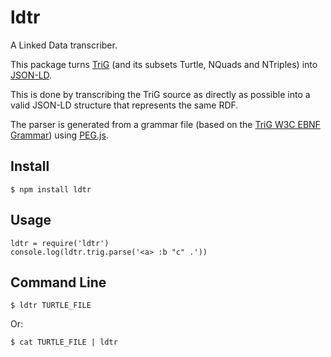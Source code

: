 # ldtr

A Linked Data transcriber.

This package turns [TriG](http://www.w3.org/TR/trig/) (and its subsets Turtle,
NQuads and NTriples) into [JSON-LD](http://www.w3.org/TR/json-ld/).

This is done by transcribing the TriG source as directly as possible into
a valid JSON-LD structure that represents the same RDF.

The parser is generated from a grammar file (based on the
[TriG W3C EBNF Grammar](http://www.w3.org/TR/trig/#sec-grammar)) using
[PEG.js](http://pegjs.org/).

## Install

    $ npm install ldtr

## Usage

    ldtr = require('ldtr')
    console.log(ldtr.trig.parse('<a> :b "c" .'))

## Command Line

    $ ldtr TURTLE_FILE

Or:

    $ cat TURTLE_FILE | ldtr
